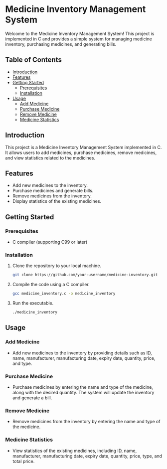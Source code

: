 # Medicine Inventory Management System

Welcome to the Medicine Inventory Management System! This project is implemented in C and provides a simple system for managing medicine inventory, purchasing medicines, and generating bills.

## Table of Contents

- [Introduction](#introduction)
- [Features](#features)
- [Getting Started](#getting-started)
  - [Prerequisites](#prerequisites)
  - [Installation](#installation)
- [Usage](#usage)
  - [Add Medicine](#add-medicine)
  - [Purchase Medicine](#purchase-medicine)
  - [Remove Medicine](#remove-medicine)
  - [Medicine Statistics](#medicine-statistics)

## Introduction

This project is a Medicine Inventory Management System implemented in C. It allows users to add medicines, purchase medicines, remove medicines, and view statistics related to the medicines.

## Features

- Add new medicines to the inventory.
- Purchase medicines and generate bills.
- Remove medicines from the inventory.
- Display statistics of the existing medicines.

## Getting Started

### Prerequisites

- C compiler (supporting C99 or later)

### Installation

1. Clone the repository to your local machine.

    ```bash
    git clone https://github.com/your-username/medicine-inventory.git
    ```

2. Compile the code using a C compiler.

    ```bash
    gcc medicine_inventory.c -o medicine_inventory
    ```

3. Run the executable.

    ```bash
    ./medicine_inventory
    ```

## Usage

### Add Medicine

- Add new medicines to the inventory by providing details such as ID, name, manufacturer, manufacturing date, expiry date, quantity, price, and type.

### Purchase Medicine

- Purchase medicines by entering the name and type of the medicine, along with the desired quantity. The system will update the inventory and generate a bill.

### Remove Medicine

- Remove medicines from the inventory by entering the name and type of the medicine.

### Medicine Statistics

- View statistics of the existing medicines, including ID, name, manufacturer, manufacturing date, expiry date, quantity, price, type, and total price.
